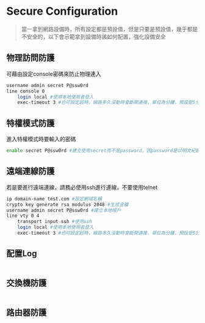 # Secure Configuration #

>當一拿到網路設備時，所有設定都是預設值，但是只要是預設值，幾乎都是不安全的，以下會示範拿到設備時該如何配置，強化設備安全

## 物理訪問防護 ##

可藉由設定console密碼來防止物理連入

```bash
username admin secret P@ssw0rd
line console 0 
    login local #使用本地使用者登入
    exec-timeout 3 #也可設定超時，線路多久沒動時會斷開連接，單位為分鐘，預設是5分鐘
```

## 特權模式防護 ##

進入特權模式時要輸入的密碼

```bash
enable secret P@ssw0rd #建立使用secret而不是password，因password是以明文紀錄於設定檔中，且Cisco的加密演算法已被破解，參考此網頁https://packetlife.net/toolbox/type7/
```

## 遠端連線防護 ##

若是要進行遠端連線，請務必使用ssh進行連線，不要使用telnet

```bash
ip domain-name test.com #設定網域名稱
crypto key generate rsa modulus 2048 #生成金鑰
username admin secret P@ssw0rd #建立本地帳戶
line vty 0 4
    transport input ssh #使用ssh
    login local #使用本地使用者登入
    exec-timeout 3 #也可設定超時，線路多久沒動時會斷開連接，單位為分鐘，預設是5分鐘
```

## 配置Log ##

```bash

```


## 交換機防護 ##

```bash

```

## 路由器防護 ##

```bash

```